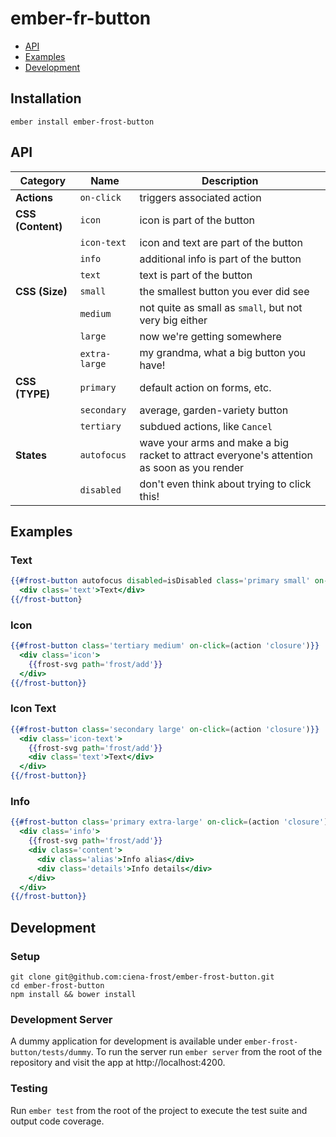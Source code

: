 # ember-fr-button

 * [API](#API)
 * [Examples](#Examples)
 * [Development](#Development)

## Installation
```
ember install ember-frost-button
```

## API

| Category | Name | Description |
| -------- | ---- | ----------- |
| **Actions** | `on-click` | triggers associated action |
| **CSS (Content)** | `icon` | icon is part of the button |
| | `icon-text` | icon and text are part of the button |
| | `info` | additional info is part of the button |
| | `text` | text is part of the button |
| **CSS (Size)** | `small` | the smallest button you ever did see |
| | `medium` | not quite as small as `small`, but not very big either |
| | `large` | now we're getting somewhere  |
| | `extra-large` | my grandma, what a big button you have! |
| **CSS (TYPE)** | `primary` | default action on forms, etc. |
| | `secondary` | average, garden-variety button |
| | `tertiary` | subdued actions, like `Cancel` |
| **States** | `autofocus` | wave your arms and make a big racket to attract everyone's attention as soon as you render |
| | `disabled` | don't even think about trying to click this! |

## Examples

### Text
```handlebars
{{#frost-button autofocus disabled=isDisabled class='primary small' on-click=(action 'closure')}}
  <div class='text'>Text</div>
{{/frost-button}
```

### Icon
```handlebars
{{#frost-button class='tertiary medium' on-click=(action 'closure')}}
  <div class='icon'>
    {{frost-svg path='frost/add'}}
  </div>
{{/frost-button}}
```

### Icon Text
```handlebars
{{#frost-button class='secondary large' on-click=(action 'closure')}}
  <div class='icon-text'>
    {{frost-svg path='frost/add'}}
    <div class='text'>Text</div>
  </div>
{{/frost-button}}
```

### Info
```handlebars
{{#frost-button class='primary extra-large' on-click=(action 'closure')}}
  <div class='info'>
    {{frost-svg path='frost/add'}}
    <div class='content'>
      <div class='alias'>Info alias</div>
      <div class='details'>Info details</div>
    </div>
  </div>
{{/frost-button}}
```

## Development
### Setup
```
git clone git@github.com:ciena-frost/ember-frost-button.git
cd ember-frost-button
npm install && bower install
```

### Development Server
A dummy application for development is available under `ember-frost-button/tests/dummy`.
To run the server run `ember server` from the root of the repository and visit the app at http://localhost:4200.

### Testing
Run `ember test` from the root of the project to execute the test suite and output code coverage.

